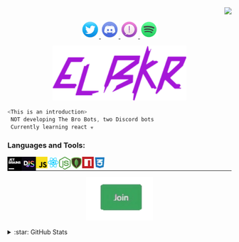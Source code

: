 <p align="right">
<img align="center" src="https://komarev.com/ghpvc/?username=elbkr&label=visits&color=ff69b4" />
</p>
<p align="center">
 
<a href="https://twitter.com/elbkrrr">
 
 <img src="images/contact/twitter.png" alt="twitter" width="40">
 
 </a>

<a href="https://discord.com/users/521311050193436682">
 
 <img src="images/contact/discord.png" alt="discord" width="40"/>
 
 </a>
   
 <a href="mailto:zaakoukiayman@gmail.com">
 
 <img src="images/contact/mail.png" alt="mail" width="40"/>
 
 </a>
 
 <a href="https://open.spotify.com/user/6pvuvgli1so4llgc66dxjcdkd?si=0870274e1e2b4a30">
 
 <img src="images/contact/spotify.png" alt="spotify" width="40"/>
 
 </a>
   
</p>
<p align="center">
<img src="images/elbkr.png" width="300" />
 </p>

```js
<This is an introduction>
 NOT developing The Bro Bots, two Discord bots
 Currently learning react ☣️
```

### Languages and Tools:

<a href="https://www.jetbrains.com"><img align="left" alt="JET Brains" width="32px" src="images/icons/jetbrains.PNG" /></a>
<a href="https://discord.js.org"><img align="left" alt="discord.js" width="32x" src="images/icons/discordjs.png" /></a>
<a href="https://developer.mozilla.org/es/docs/Web/JavaScript"><img align="left" alt="js" width="26px" src="images/icons/js.png" /></a>
<a href="https://reactjs.org"><img align="left" alt="react" width="26px" src="images/icons/react.png" /></a>
<a href="https://nodejs.org/"><img align="left" alt="node.js" width="26px" src="images/icons/nodejs.png" /></a>
<a href="https://www.mongodb.com"><img align="left" alt="mongodb" width="26px" src="images/icons/mongodb.png" /></a>
<a href="https://www.npmjs.com"><img align="left" alt="npm" width="26px" src="images/icons/npm.png" /></a>
<a href="https://developer.mozilla.org/es/docs/Web/CSS"><img align="left" alt="css" width="26px" src="images/icons/css.png" /></a> <br />

---
<p align="center">

<a href="https://discord.gg/uA2Epyg8uR">

   <img src="images/join-server.gif" alt="join server" width="150"/>

   </a>
</p>

<details align="left">
  <summary>:star: GitHub Stats</summary>
   <img align="left" alt="CodeWithSwastik's GitHub Stats" src="https://github-readme-stats.vercel.app/api?username=elbkr&show_icons=true&hide_border=true&theme=graywhite" />
</details> 
